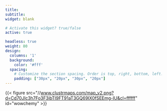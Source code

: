 ```yaml
---
title:
subtitle:
widget: blank

# Activate this widget? true/false
active: true

headless: true
weight: 80
design:
  columns: '1'
  background:
    color: '#fff'
  spacing:
    # Customize the section spacing. Order is top, right, bottom, left.
    padding: ["30px", "20px", "30px", "20px"]
---
```

{{< figure src="//www.clustrmaps.com/map_v2.png?d=Cd70JIc3h7Fo3F3ibTI9FT91aT3GQ69IX0fSEEmg-IU&cl=ffffff" id="wowchemy" >}}